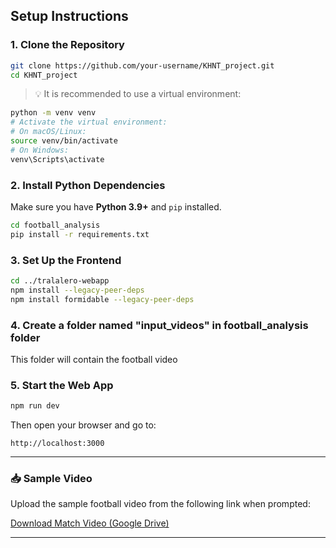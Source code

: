 ## Setup Instructions

### 1. Clone the Repository

```bash
git clone https://github.com/your-username/KHNT_project.git
cd KHNT_project
```

> 💡 It is recommended to use a virtual environment:

```bash
python -m venv venv
# Activate the virtual environment:
# On macOS/Linux:
source venv/bin/activate
# On Windows:
venv\Scripts\activate
```

### 2. Install Python Dependencies

Make sure you have **Python 3.9+** and `pip` installed.

```bash
cd football_analysis
pip install -r requirements.txt
```

### 3. Set Up the Frontend

```bash
cd ../tralalero-webapp
npm install --legacy-peer-deps
npm install formidable --legacy-peer-deps
```

### 4. Create a folder named "input_videos" in football_analysis folder

This folder will contain the football video 

### 5. Start the Web App

```bash
npm run dev
```

Then open your browser and go to:

```
http://localhost:3000
```

---

### 📥 Sample Video

Upload the sample football video from the following link when prompted:

[Download Match Video (Google Drive)](https://drive.google.com/file/d/10PtDupMD493Gt2BavwW8Rp3ZNbdsCLKL/view?usp=sharing)

---
